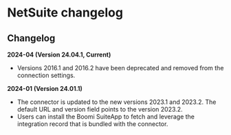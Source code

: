 # NetSuite changelog 

<head>
  <meta name="guidename" content="Integration"/>
  <meta name="context" content="GUID-02c22c1b-aef2-46f0-9e0d-af9a99b74e4f"/>
</head>

## Changelog

**2024-04 (Version 24.04.1, Current)**

- Versions 2016.1 and 2016.2 have been deprecated and removed from the connection settings.

**2024-01 (Version 24.01.1)**

- The connector is updated to the new versions 2023.1 and 2023.2. The default URL and version field points to the version 2023.2.
- Users can install the Boomi SuiteApp to fetch and leverage the integration record that is bundled with the connector.